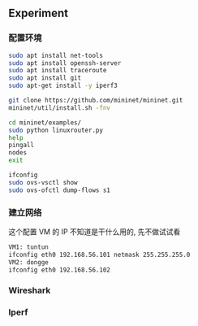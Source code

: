 ## Experiment

### 配置环境
```bash
sudo apt install net-tools
sudo apt install openssh-server
sudo apt install traceroute
sudo apt install git
sudo apt-get install -y iperf3

git clone https://github.com/mininet/mininet.git
mininet/util/install.sh -fnv

cd mininet/examples/
sudo python linuxrouter.py
help
pingall
nodes
exit

ifconfig
sudo ovs-vsctl show
sudo ovs-ofctl dump-flows s1

```

### 建立网络

这个配置 VM 的 IP 不知道是干什么用的, 先不做试试看
```bash
VM1: tuntun
ifconfig eth0 192.168.56.101 netmask 255.255.255.0
VM2: dongge
ifconfig eth0 192.168.56.102
```

### Wireshark


### Iperf



